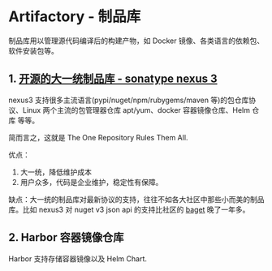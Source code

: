# Artifactory - 制品库

制品库用以管理源代码编译后的构建产物，如 Docker 镜像、各类语言的依赖包、软件安装包等。

## 1. [开源的大一统制品库 - sonatype nexus 3](https://github.com/sonatype/docker-nexus3)

nexus3 支持很多主流语言(pypi/nuget/npm/rubygems/maven 等)的包仓库协议、Linux 两个主流的包管理器仓库 apt/yum、docker 容器镜像仓库、Helm 仓库 等等。

简而言之，这就是 The One Repository Rules Them All.

优点：

1. 大一统，降低维护成本
2. 用户众多，代码是企业维护，稳定性有保障。

缺点：大一统的制品库对最新协议的支持，往往不如各大社区中那些小而美的制品库。比如 nexus3 对 nuget v3 json api 的支持比社区的 [baget](https://github.com/loic-sharma/BaGet) 晚了一年多。

## 2. Harbor 容器镜像仓库

Harbor 支持存储容器镜像以及 Helm Chart.



